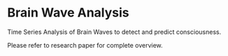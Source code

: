 # Brain Wave Analysis
Time Series Analysis of Brain Waves to detect and predict consciousness. 

Please refer to research paper for complete overview. 
